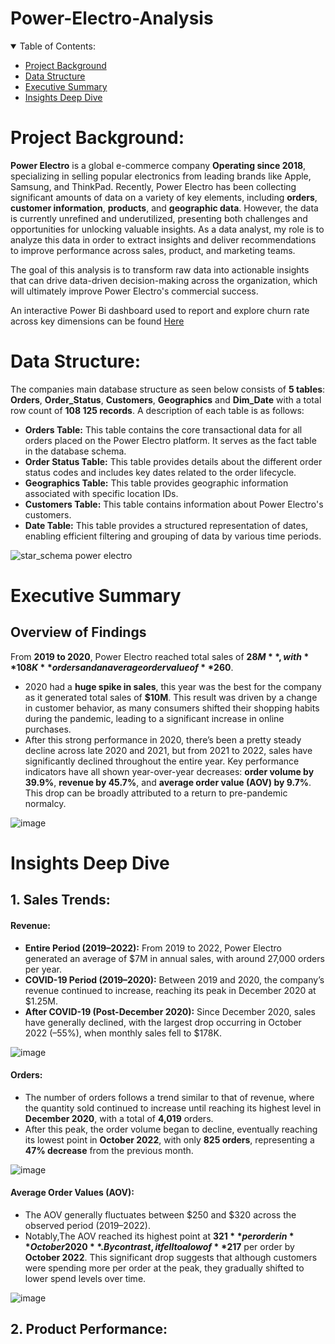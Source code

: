 # Power-Electro-Analysis

<details open>
  <summary>Table of Contents:</summary>
  
- [Project Background](#project-background)
- [Data Structure](#data-structure)
- [Executive Summary](#executive-summary)
- [Insights Deep Dive](#insights-deep-dive)

</details>


# Project Background:

**Power Electro** is a global e-commerce company **Operating since 2018**, specializing in selling popular electronics from leading brands like Apple, Samsung, and ThinkPad. Recently, Power Electro has been collecting significant amounts of data on a variety of key elements, including **orders**, **customer information**, **products**, and **geographic data**. However, the data is currently unrefined and underutilized, presenting both challenges and opportunities for unlocking valuable insights. As a data analyst, my role is to analyze this data in order to extract insights and deliver recommendations to improve performance across sales, product, and marketing teams.

The goal of this analysis is to transform raw data into actionable insights that can drive data-driven decision-making across the organization, which will ultimately improve Power Electro's commercial success.

An interactive Power Bi dashboard used to report and explore churn rate across key dimensions can be found [Here]()

  
# Data Structure:
The companies main database structure as seen below consists of **5 tables**: **Orders**, **Order_Status**, **Customers**, **Geographics** and **Dim_Date** with a total row count of **108 125 records**. A description of each table is as follows:
- **Orders Table:** This table contains the core transactional data for all orders placed on the Power Electro platform. It serves as the fact table in the database schema.
- **Order Status Table:** This table provides details about the different order status codes and includes key dates related to the order lifecycle.
- **Geographics Table:** This table provides geographic information associated with specific location IDs.
- **Customers Table:** This table contains information about Power Electro's customers.
- **Date Table:** This table provides a structured representation of dates, enabling efficient filtering and grouping of data by various time periods.

![star_schema power electro](https://github.com/user-attachments/assets/343f76d4-cdd1-4a1c-8e09-00efac18c736)

# Executive Summary

## Overview of Findings

From **2019 to 2020**, Power Electro reached total sales of **$28M**, with **108K** orders and an average order value of **$260**.
- 2020 had a **huge spike in sales**, this year was the best for the company as it generated total sales of **$10M**. This result  was driven by a change in customer behavior, as many consumers shifted their shopping habits during the pandemic, leading to a significant increase in online purchases.
- After this strong performance in 2020, there’s been a pretty steady decline across late 2020 and 2021, but from 2021 to 2022, sales have significantly declined throughout the entire year. Key performance indicators have all shown year-over-year decreases: **order volume by 39.9%**, **revenue by 45.7%**, and **average order value (AOV) by 9.7%**. This drop can be broadly attributed to a return to pre-pandemic normalcy.


![image](https://github.com/user-attachments/assets/d6f9d745-c848-42e9-8dfd-ea34c1074474)


# Insights Deep Dive
## 1. Sales Trends:

#### Revenue:

- **Entire Period (2019–2022):** From 2019 to 2022, Power Electro generated an average of $7M in annual sales, with around 27,000 orders per year.
- **COVID-19 Period (2019–2020):** Between 2019 and 2020, the company’s revenue continued to increase, reaching its peak in December 2020 at $1.25M.
- **After COVID-19 (Post-December 2020):** Since December 2020, sales have generally declined, with the largest drop occurring in October 2022 (–55%), when monthly sales fell to $178K.
  
![image](https://github.com/user-attachments/assets/2bace09e-d11a-4c3d-a139-ad9a3f899ffc)

#### Orders:

- The number of orders follows a trend similar to that of revenue, where the quantity sold continued to increase until reaching its highest level in **December 2020**, with a total of **4,019** orders.
- After this peak, the order volume began to decline, eventually reaching its lowest point in **October 2022**, with only **825 orders**, representing a **47% decrease** from the previous month.

![image](https://github.com/user-attachments/assets/65eb1e79-963f-4edf-800f-54f9639ba1f6)


#### Average Order Values (AOV):

- The AOV generally fluctuates between $250 and $320 across the observed period (2019–2022).
- Notably,The AOV reached its highest point at **$321** per order in **October 2020**. By contrast, it fell to a low of **$217** per order by **October 2022**. This significant drop suggests that although customers were spending more per order at the peak, they gradually shifted to lower spend levels over time.
  
![image](https://github.com/user-attachments/assets/7a2c28ae-b070-415e-b566-0f90a62b696d)

## 2. Product Performance: 



